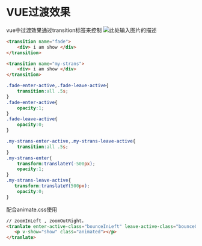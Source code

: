 # VUE过渡效果
vue中过渡效果通过transition标签来控制
![此处输入图片的描述][1]
``` html
<transition name="fade">
    <div> i am show </div>
</transition>

<transition name="my-strans">
    <div> i am show </div>
</transition>
```

``` css
.fade-enter-active,.fade-leave-active{
    transition:all .5s;
}
.fade-enter-active{
    opacity:1;
}
.fade-leave-active{
    opacity:0;
}

.my-strans-enter-active,.my-strans-leave-active{
    transition:all .5s;
}
.my-strans-enter{
    transform:translateY(-500px);
    opacity:1;
}
.my-strans-leave-active{
   transform:translateY(500px);
    opacity:0;
}

```

配合animate.css使用
``` html
// zoomInLeft , zoomOutRight。
<tranlate enter-active-class="bounceInLeft" leave-active-class="bounceOutRinght">
   <p v-show="show" class="animated"></p>
</tranlate>
```


  [1]: https://cn.vuejs.org/images/transition.png